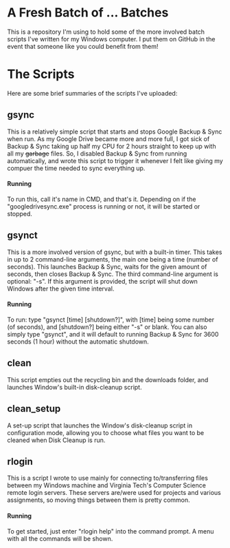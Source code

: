 # A Fresh Batch of ... Batches
This is a repository I'm using to hold some of the more involved batch scripts I've written for my Windows computer. I put them on GitHub in the event that someone like you could benefit from them!

# The Scripts
Here are some brief summaries of the scripts I've uploaded:
## gsync
This is a relatively simple script that starts and stops Google Backup & Sync when run. As my Google Drive became more and more full, I got sick of Backup & Sync taking up half my CPU for 2 hours straight to keep up with all my ~~garbage~~ files. So, I disabled Backup & Sync from running automatically, and wrote this script to trigger it whenever I felt like giving my compuer the time needed to sync everything up.
#### Running
To run this, call it's name in CMD, and that's it. Depending on if the "googledrivesync.exe" process is running or not, it will be started or stopped.

## gsynct
This is a more involved version of gsync, but with a built-in timer. This takes in up to 2 command-line arguments, the main one being a time (number of seconds). This launches Backup & Sync, waits for the given amount of seconds, then closes Backup & Sync. The third command-line argument is optional: "-s". If this argument is provided, the script will shut down Windows after the given time interval.
#### Running
To run: type "gsynct [time] [shutdown?]", with [time] being some number (of seconds), and [shutdown?] being either "-s" or blank. You can also simply type "gsynct", and it will default to running Backup & Sync for 3600 seconds (1 hour) without the automatic shutdown.

## clean
This script empties out the recycling bin and the downloads folder, and launches Window's built-in disk-cleanup script.

## clean_setup
A set-up script that launches the Window's disk-cleanup script in configuration mode, allowing you to choose what files you want to be cleaned when Disk Cleanup is run.

## rlogin
This is a script I wrote to use mainly for connecting to/transferring files between my Windows machine and Virginia Tech's Computer Science remote login servers. These servers are/were used for projects and various assignments, so moving things between them is pretty common.
#### Running
To get started, just enter "rlogin help" into the command prompt. A menu with all the commands will be shown.
